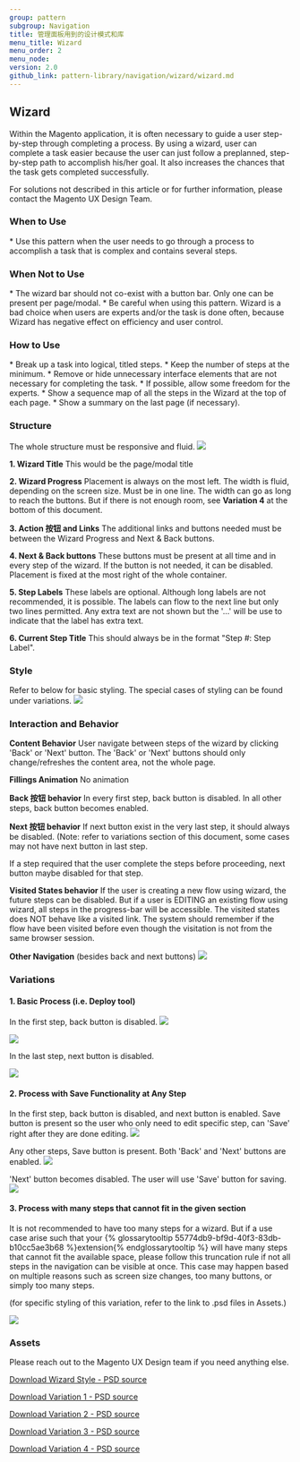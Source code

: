 ```yaml
---
group: pattern
subgroup: Navigation
title: 管理面板用到的设计模式和库
menu_title: Wizard
menu_order: 2
menu_node: 
version: 2.0
github_link: pattern-library/navigation/wizard/wizard.md
---
```


## Wizard
Within the Magento application, it is often necessary to guide a user step-by-step through completing a process. By using a wizard, user can complete a task easier because the user can just follow a preplanned, step-by-step path to accomplish his/her goal. It also increases the chances that the task gets completed successfully.

For solutions not described in this article or for further information, please contact the Magento UX Design Team.

<h3 id="when-to-use">When to Use</h3>
* Use this pattern when the user needs to go through a process to accomplish a task that is complex and contains several steps. 

<h3 id="when-not-to-use">When Not to Use</h3>
* The wizard bar should not co-exist with a button bar. Only one can be present per page/modal.
* Be careful when using this pattern. Wizard is a bad choice when users are experts and/or the task is done often, because Wizard has negative effect on efficiency and user control.

<h3 id="how-to-use">How to Use</h3>
* Break up a task into logical, titled steps.
* Keep the number of steps at the minimum.
* Remove or hide unnecessary interface elements that are not necessary for completing the task.
* If possible, allow some freedom for the experts.
* Show a sequence map of all the steps in the Wizard at the top of each page.
* Show a summary on the last page (if necessary).

<h3 id="structure">Structure</h3>
The whole structure must be responsive and fluid.

<img src="img/structure-wizard.jpg">

**1. Wizard Title**
This would be the page/modal title

**2. Wizard Progress**
Placement is always on the most left. The width is fluid, depending on the screen size. Must be in one line. The width can go as long to reach the buttons. But if there is not enough room, see **Variation 4** at the bottom of this document.

**3. Action 按钮 and Links**
The additional links and buttons needed must be between the Wizard Progress and Next & Back buttons.

**4. Next & Back buttons**
These buttons must be present at all time and in every step of the wizard. If the button is not needed, it can be disabled. Placement is fixed at the most right of the whole container.

**5. Step Labels**
These labels are optional. Although long labels are not recommended, it is possible. The labels can flow to the next line but only two lines permitted. Any extra text are not shown but the '...' will be use to indicate that the label has extra text. 

**6. Current Step Title**
This should always be in the format "Step #: Step Label". 


<h3 id="style">Style</h3>
Refer to below for basic styling. The special cases of styling can be found under variations.
<img src="img/wizard-pattern-styles.jpg">


<h3 id="interaction-and-behavior">Interaction and Behavior</h3>

**Content Behavior**
User navigate between steps of the wizard by clicking 'Back' or 'Next' button.
The 'Back' or 'Next' buttons should only change/refreshes the content area, not the whole page. 

**Fillings Animation**
No animation

**Back 按钮 behavior**
In every first step, back button is disabled. In all other steps, back button becomes enabled.

**Next 按钮 behavior**
If next button exist in the very last step, it should always be disabled. (Note: refer to variations section of this document, some cases may not have next button in last step.

If a step required that the user complete the steps before proceeding, next button maybe disabled for that step.

**Visited States behavior**
If the user is creating a new flow using wizard, the future steps can be disabled. But if a user is EDITING an existing flow using wizard, all steps in the progress-bar will be accessible. The visited states does NOT behave like a visited link. The system should remember if the flow have been visited before even though the visitation is not from the same browser session.

**Other Navigation** (besides back and next buttons)
<img src="img/wizard-pattern-behavior.jpg">





<h3 id="variations"> Variations </h3>

<h4>1. Basic Process (i.e. Deploy tool)</h4>

In the first step, back button is disabled. 
<img src="img/Variation1.1.png">

<img src="img/Variation1.2.png">

In the last step, next button is disabled.

<img src="img/Variation1.3.png">


<h4>2. Process with Save Functionality at Any Step</h4>

In the first step, back button is disabled, and next button is enabled. Save button is present so the user who only need to edit specific step, can 'Save' right after they are done editing.
<img src="img/Variation3.1.png">


Any other steps, Save button is present. Both 'Back' and 'Next' buttons are enabled.
<img src="img/Variation3.2.png">


'Next' button becomes disabled. The user will use 'Save' button for saving.
<img src="img/Variation3.3.png">


<h4>3. Process with many steps that cannot fit in the given section</h4>

It is not recommended to have too many steps for a wizard. But if a use case arise such that your {% glossarytooltip 55774db9-bf9d-40f3-83db-b10cc5ae3b68 %}extension{% endglossarytooltip %} will have many steps that cannot fit the available space, please follow this truncation rule if not all steps in the navigation can be visible at once. This case may happen based on multiple reasons such as screen size changes, too many buttons, or simply too many steps.

(for specific styling of this variation, refer to the link to .psd files in Assets.)

<img src="img/Variation4.png">


<h3 id="assets">Assets</h3>

Please reach out to the Magento UX Design team if you need anything else.

<a href="src/wizard-pattern-styles.psd">Download Wizard Style - PSD source</a>


<a href="src/Variation1.psd">Download Variation 1 - PSD source</a>


<a href="src/Variation2.psd">Download Variation 2 - PSD source</a>


<a href="src/Variation3.psd">Download Variation 3 - PSD source</a>


<a href="src/Variation3.psd">Download Variation 4 - PSD source</a>



